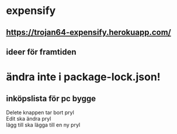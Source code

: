 # expensify
## https://trojan64-expensify.herokuapp.com/ <br>
## ideer för framtiden
<h1> ändra inte i package-lock.json! </h1>

## inköpslista för pc bygge <bR>
  Delete knappen tar bort pryl <br>
  Edit ska ändra pryl <br>
  lägg till ska lägga till en ny pryl <br>
